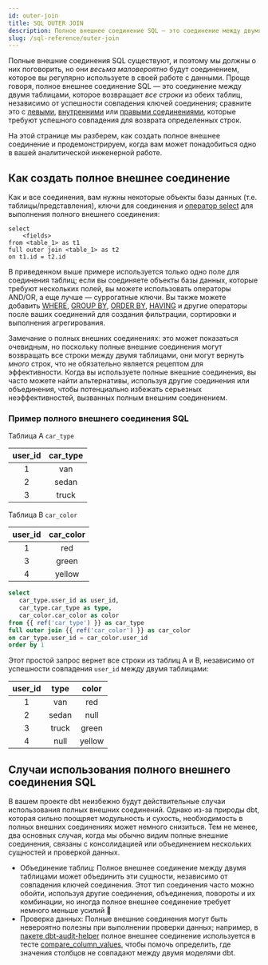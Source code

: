 ```yaml
---
id: outer-join
title: SQL OUTER JOIN
description: Полное внешнее соединение SQL — это соединение между двумя таблицами, которое возвращает все строки из обеих таблиц, независимо от успешности совпадения ключей соединения.
slug: /sql-reference/outer-join
---
```


<head>
    <title>Работа с полными внешними соединениями в SQL</title>
</head>

Полные внешние соединения SQL существуют, и поэтому мы должны о них поговорить, но они *весьма маловероятно* будут соединением, которое вы регулярно используете в своей работе с данными. Проще говоря, полное внешнее соединение SQL — это соединение между двумя таблицами, которое возвращает *все строки* из обеих таблиц, независимо от успешности совпадения ключей соединения; сравните это с [левыми](/sql-reference/left-join), [внутренними](/sql-reference/outer-join) или [правыми соединениями](/sql-reference/right-join), которые требуют успешного совпадения для возврата определенных строк.

На этой странице мы разберем, как создать полное внешнее соединение и продемонстрируем, когда вам может понадобиться одно в вашей аналитической инженерной работе.

## Как создать полное внешнее соединение

Как и все соединения, вам нужны некоторые объекты базы данных (т.е. таблицы/представления), ключи для соединения и [оператор select](/sql-reference/select) для выполнения полного внешнего соединения:

```
select
    <fields>
from <table_1> as t1
full outer join <table_1> as t2
on t1.id = t2.id 
```

В приведенном выше примере используется только одно поле для соединения таблиц; если вы соединяете объекты базы данных, которые требуют нескольких полей, вы можете использовать операторы AND/OR, а еще лучше — <Term id="surrogate-key">суррогатные ключи</Term>. Вы также можете добавить [WHERE](/sql-reference/where), [GROUP BY](/sql-reference/group-by), [ORDER BY](/sql-reference/order-by), [HAVING](/sql-reference/having) и другие операторы после ваших соединений для создания фильтрации, сортировки и выполнения агрегирования.

Замечание о полных внешних соединениях: это может показаться очевидным, но поскольку полные внешние соединения могут возвращать все строки между двумя таблицами, они могут вернуть *много* строк, что не обязательно является рецептом для эффективности. Когда вы используете полные внешние соединения, вы часто можете найти альтернативы, используя другие соединения или объединения, чтобы потенциально избежать серьезных неэффективностей, вызванных полным внешним соединением.

### Пример полного внешнего соединения SQL

Таблица A `car_type`

| user_id | car_type |
|:---:|:---:|
| 1 | van |
| 2 | sedan |
| 3 | truck |

Таблица B `car_color`

| user_id | car_color |
|:---:|:---:|
| 1 | red |
| 3 | green |
| 4 | yellow |

```sql
select
   car_type.user_id as user_id,
   car_type.car_type as type,
   car_color.car_color as color
from {{ ref('car_type') }} as car_type
full outer join {{ ref('car_color') }} as car_color
on car_type.user_id = car_color.user_id
order by 1
```

Этот простой запрос вернет все строки из таблиц A и B, независимо от успешности совпадения `user_id` между двумя таблицами:

| user_id | type | color |
|:---:|:---:|:---:|
| 1 | van | red |
| 2 | sedan | null |
| 3 | truck | green |
| 4 | null | yellow |

## Случаи использования полного внешнего соединения SQL

В вашем проекте dbt неизбежно будут действительные случаи использования полных внешних соединений. Однако из-за природы dbt, которая сильно поощряет модульность и <Term id="dry" /> сухость, необходимость в полных внешних соединениях может немного снизиться. Тем не менее, два основных случая, когда мы обычно видим полные внешние соединения, связаны с консолидацией или объединением нескольких сущностей и проверкой данных.
- Объединение таблиц: Полное внешнее соединение между двумя таблицами может объединить эти сущности, независимо от совпадения ключей соединения. Этот тип соединения часто можно обойти, используя другие соединения, объединения, повороты и их комбинации, но иногда полное внешнее соединение требует немного меньше усилий 🤷
- Проверка данных: Полные внешние соединения могут быть невероятно полезны при выполнении проверки данных; например, в [пакете dbt-audit-helper](https://github.com/dbt-labs/dbt-audit-helper) полное внешнее соединение используется в тесте [compare_column_values](https://github.com/dbt-labs/dbt-audit-helper/blob/main/macros/compare_column_values.sql), чтобы помочь определить, где значения столбцов не совпадают между двумя моделями dbt.
